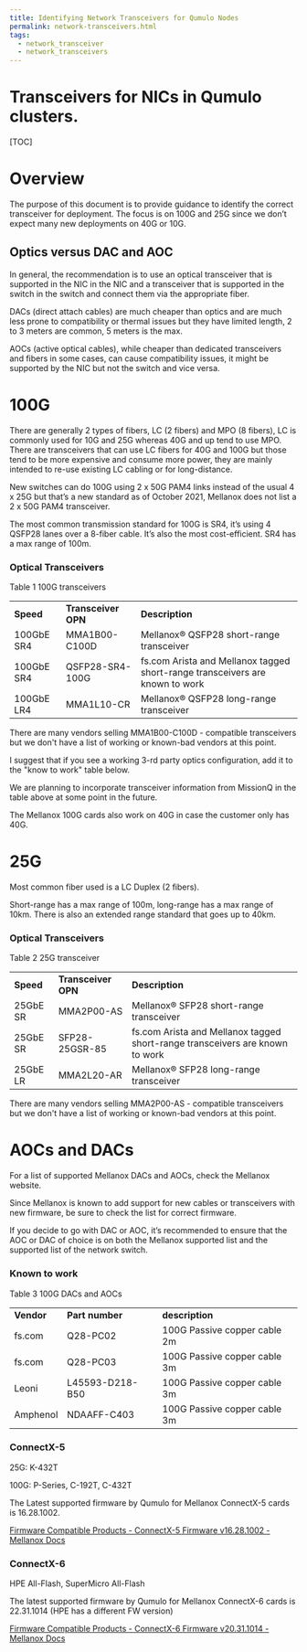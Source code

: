 ```yaml
---
title: Identifying Network Transceivers for Qumulo Nodes
permalink: network-transceivers.html
tags:
  - network_transceiver
  - network_transceivers
---
```



# Transceivers for NICs in Qumulo clusters.


[TOC]



# Overview 

The purpose of this document is to provide guidance to identify the correct transceiver for deployment. The focus is on 100G and 25G since we don’t expect many new deployments on 40G or 10G.


## Optics versus DAC and AOC 

In general, the recommendation is to use an optical transceiver that is supported in the NIC in the NIC and a transceiver that is supported in the switch in the switch and connect them via the appropriate fiber. 

DACs (direct attach cables) are much cheaper than optics and are much less prone to compatibility or thermal issues but they have limited length, 2 to 3 meters are common, 5 meters is the max.

AOCs (active optical cables), while cheaper than dedicated transceivers and fibers in some cases, can cause compatibility issues, it might be supported by the NIC but not the switch and vice versa.


# 100G 

There are generally 2 types of fibers, LC (2 fibers) and MPO (8 fibers), LC is commonly used for 10G and 25G whereas 40G and up tend to use MPO. There are transceivers that can use LC fibers for 40G and 100G but those tend to be more expensive and consume more power, they are mainly intended to re-use existing LC cabling or for long-distance.

New switches can do 100G using 2 x 50G PAM4 links instead of the usual 4 x 25G but that’s a new standard as of October 2021, Mellanox does not list a 2 x 50G PAM4 transceiver.

The most common transmission standard for 100G is SR4, it’s using 4 QSFP28 lanes over a 8-fiber cable. It’s also the most cost-efficient. SR4 has a max range of 100m.


### Optical Transceivers 

Table 1 100G transceivers


<table>
  <tr>
   <td><strong>Speed</strong>
   </td>
   <td><strong>Transceiver OPN</strong>
   </td>
   <td><strong>Description</strong>
   </td>
  </tr>
  <tr>
   <td>100GbE SR4
   </td>
   <td>MMA1B00-C100D
   </td>
   <td>Mellanox® QSFP28 short-range transceiver
   </td>
  </tr>
  <tr>
   <td>100GbE SR4
   </td>
   <td>QSFP28-SR4-100G
   </td>
   <td>fs.com Arista and Mellanox tagged short-range transceivers are known to work 
   </td>
  </tr>
  <tr>
   <td>100GbE LR4
   </td>
   <td>MMA1L10-CR
   </td>
   <td>Mellanox® QSFP28 long-range transceiver
   </td>
  </tr>
</table>


There are many vendors selling MMA1B00-C100D - compatible transceivers but we don't have a list of working or known-bad vendors at this point. 

I suggest that if you see a working 3-rd party optics configuration, add it to the "know to work" table below.

We are planning to incorporate transceiver information from MissionQ in the table above at some point in the future.

The Mellanox 100G cards also work on 40G in case the customer only has 40G.


# 25G 

Most common fiber used is a LC Duplex (2 fibers).

Short-range has a max range of 100m, long-range has a max range of 10km. There is also an extended range standard that goes up to 40km.


### Optical Transceivers 

Table 2 25G transceiver


<table>
  <tr>
   <td><strong>Speed</strong>
   </td>
   <td><strong>Transceiver OPN</strong>
   </td>
   <td><strong>Description</strong>
   </td>
  </tr>
  <tr>
   <td>25GbE SR
   </td>
   <td>MMA2P00-AS
   </td>
   <td>Mellanox® SFP28 short-range transceiver
   </td>
  </tr>
  <tr>
   <td>25GbE SR
   </td>
   <td>SFP28-25GSR-85
   </td>
   <td>fs.com Arista and Mellanox tagged short-range transceivers are known to work 
   </td>
  </tr>
  <tr>
   <td>25GbE LR
   </td>
   <td>MMA2L20-AR
   </td>
   <td>Mellanox® SFP28 long-range transceiver
   </td>
  </tr>
</table>


There are many vendors selling MMA2P00-AS - compatible transceivers but we don't have a list of working or known-bad vendors at this point. 


# AOCs and DACs 

For a list of supported Mellanox DACs and AOCs, check the Mellanox website.

Since Mellanox is known to add support for new cables or transceivers with new firmware, be sure to check the list for correct firmware.

If you decide to go with DAC or AOC, it’s recommended to ensure that the AOC or DAC of choice is on both the Mellanox supported list and the supported list of the network switch.


### Known to work 

Table 3 100G DACs and AOCs


<table>
  <tr>
   <td><strong>Vendor</strong>
   </td>
   <td><strong>Part number</strong>
   </td>
   <td><strong>description</strong>
   </td>
  </tr>
  <tr>
   <td>fs.com
   </td>
   <td>Q28-PC02
   </td>
   <td>100G Passive copper cable 2m
   </td>
  </tr>
  <tr>
   <td>fs.com
   </td>
   <td>Q28-PC03
   </td>
   <td>100G Passive copper cable 3m
   </td>
  </tr>
  <tr>
   <td>Leoni
   </td>
   <td>L45593-D218-B50
   </td>
   <td>100G Passive copper cable 3m
   </td>
  </tr>
  <tr>
   <td>Amphenol
   </td>
   <td>NDAAFF-C403
   </td>
   <td>100G Passive copper cable 3m
   </td>
  </tr>
</table>



### ConnectX-5  

25G: K-432T

100G: P-Series, C-192T, C-432T

The Latest supported firmware by Qumulo for Mellanox ConnectX-5 cards is 16.28.1002.

[Firmware Compatible Products - ConnectX-5 Firmware v16.28.1002 - Mellanox Docs](https://docs.mellanox.com/display/ConnectX5Firmwarev16281002/Firmware+Compatible+Products#FirmwareCompatibleProducts-ValidatedandSupported100GbECables)


### ConnectX-6 

HPE All-Flash, SuperMicro All-Flash

The latest supported firmware by Qumulo for Mellanox ConnectX-6 cards is 22.31.1014 (HPE has a different FW version)

[Firmware Compatible Products - ConnectX-6 Firmware v20.31.1014 - Mellanox Docs](https://docs.mellanox.com/display/ConnectX6Firmwarev20311014/Firmware+Compatible+Products)

